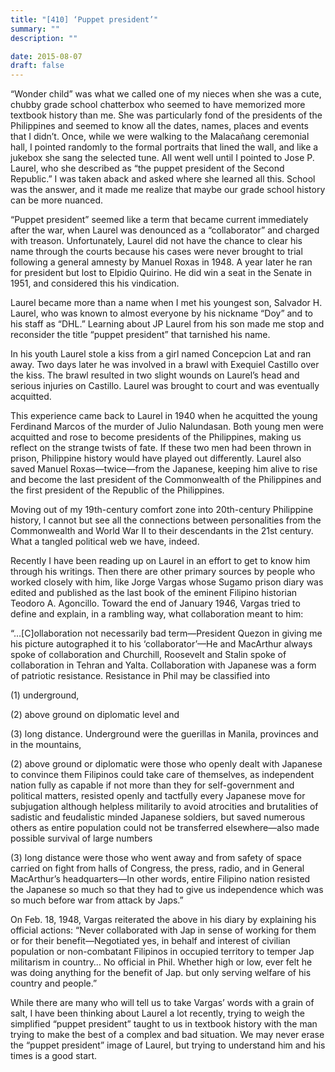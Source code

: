 ```yaml
---
title: "[410] ‘Puppet president’"
summary: ""
description: ""

date: 2015-08-07
draft: false
---
```


“Wonder child” was what we called one of my nieces when she was a cute, chubby grade school chatterbox who seemed to have memorized more textbook history than me. She was particularly fond of the presidents of the Philippines and seemed to know all the dates, names, places and events that I didn’t. Once, while we were walking to the Malacañang ceremonial hall, I pointed randomly to the formal portraits that lined the wall, and like a jukebox she sang the selected tune. All went well until I pointed to Jose P. Laurel, who she described as “the puppet president of the Second Republic.” I was taken aback and asked where she learned all this. School was the answer, and it made me realize that maybe our grade school history can be more nuanced.

“Puppet president” seemed like a term that became current immediately after the war, when Laurel was denounced as a “collaborator” and charged with treason. Unfortunately, Laurel did not have the chance to clear his name through the courts because his cases were never brought to trial following a general amnesty by Manuel Roxas in 1948. A year later he ran for president but lost to Elpidio Quirino. He did win a seat in the Senate in 1951, and considered this his vindication.

Laurel became more than a name when I met his youngest son, Salvador H. Laurel, who was known to almost everyone by his nickname “Doy” and to his staff as “DHL.” Learning about JP Laurel from his son made me stop and reconsider the title “puppet president” that tarnished his name.

In his youth Laurel stole a kiss from a girl named Concepcion Lat and ran away. Two days later he was involved in a brawl with Exequiel Castillo over the kiss. The brawl resulted in two slight wounds on Laurel’s head and serious injuries on Castillo. Laurel was brought to court and was eventually acquitted.

This experience came back to Laurel in 1940 when he acquitted the young Ferdinand Marcos of the murder of Julio Nalundasan. Both young men were acquitted and rose to become presidents of the Philippines, making us reflect on the strange twists of fate. If these two men had been thrown in prison, Philippine history would have played out differently. Laurel also saved Manuel Roxas—twice—from the Japanese, keeping him alive to rise and become the last president of the Commonwealth of the Philippines and the first president of the Republic of the Philippines.

Moving out of my 19th-century comfort zone into 20th-century Philippine history, I cannot but see all the connections between personalities from the Commonwealth and World War II to their descendants in the 21st century. What a tangled political web we have, indeed.

Recently I have been reading up on Laurel in an effort to get to know him through his writings. Then there are other primary sources by people who worked closely with him, like Jorge Vargas whose Sugamo prison diary was edited and published as the last book of the eminent Filipino historian Teodoro A. Agoncillo. Toward the end of January 1946, Vargas tried to define and explain, in a rambling way, what collaboration meant to him:

“…[C]ollaboration not necessarily bad term—President Quezon in giving me his picture autographed it to his ‘collaborator’—He and MacArthur always spoke of collaboration and Churchill, Roosevelt and Stalin spoke of collaboration in Tehran and Yalta. Collaboration with Japanese was a form of patriotic resistance. Resistance in Phil may be classified into

(1) underground,

(2) above ground on diplomatic level and

(3) long distance. Underground were the guerillas in Manila, provinces and in the mountains,

(2) above ground or diplomatic were those who openly dealt with Japanese to convince them Filipinos could take care of themselves, as independent nation fully as capable if not more than they for self-government and political matters, resisted openly and tactfully every Japanese move for subjugation although helpless militarily to avoid atrocities and brutalities of sadistic and feudalistic minded Japanese soldiers, but saved numerous others as entire population could not be transferred elsewhere—also made possible survival of large numbers

(3) long distance were those who went away and from safety of space carried on fight from halls of Congress, the press, radio, and in General MacArthur’s headquarters—In other words, entire Filipino nation resisted the Japanese so much so that they had to give us independence which was so much before war from attack by Japs.”

On Feb. 18, 1948, Vargas reiterated the above in his diary by explaining his official actions: “Never collaborated with Jap in sense of working for them or for their benefit—Negotiated yes, in behalf and interest of civilian population or non-combatant Filipinos in occupied territory to temper Jap militarism in country… No official in Phil. Whether high or low, ever felt he was doing anything for the benefit of Jap. but only serving welfare of his country and people.”

While there are many who will tell us to take Vargas’ words with a grain of salt, I have been thinking about Laurel a lot recently, trying to weigh the simplified “puppet president” taught to us in textbook history with the man trying to make the best of a complex and bad situation. We may never erase the “puppet president” image of Laurel, but trying to understand him and his times is a good start.
